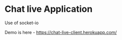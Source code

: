 # Chat live Application 

Use of socket-io

Demo is here - https://chat-live-client.herokuapp.com/


